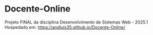 # Docente-Online
Projeto FINAL da disciplina Desenvolvimento de Sistemas Web - 2025.1<br>
Hospedado em: https://andluis35.github.io/Docente-Online/
